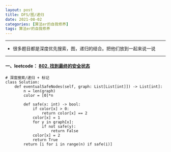 ```yaml
---
layout: post
title: DFS/图/递归
date: 2021-08-02
categories: [算法er的自我修养]
tags: 算法er的自我修养
---
```


---
- 很多题目都是深度优先搜索，图，递归的结合。把他们放到一起来说一说
---

#### 一、leetcode： [802. 找到最终的安全状态](https://leetcode-cn.com/problems/find-eventual-safe-states/)
```
# 深度搜索/递归 + 标记
class Solution:
    def eventualSafeNodes(self, graph: List[List[int]]) -> List[int]:
        n = len(graph)
        color = [0]*n

        def safe(x: int) -> bool:
            if color[x] > 0:
                return color[x] == 2
            color[x] = 1
            for y in graph[x]:
                if not safe(y):
                    return False
            color[x] = 2
            return True
        return [i for i in range(n) if safe(i)]
```

